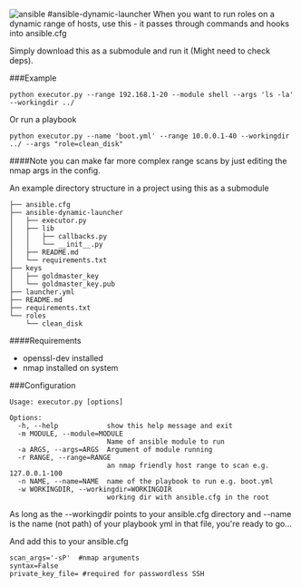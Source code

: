 ![ansible](https://i.imgur.com/p1o5UUY.png)
#ansible-dynamic-launcher
When you want to run roles on a dynamic range of hosts, use this - it passes through commands and hooks into ansible.cfg

Simply download this as a submodule and run it (Might need to check deps).

###Example

```
python executor.py --range 192.168.1-20 --module shell --args 'ls -la' --workingdir ../
```

Or run a playbook

```
python executor.py --name 'boot.yml' --range 10.0.0.1-40 --workingdir ../ --args "role=clean_disk"
```

####Note you can make far more complex range scans by just editing the nmap args in the config.


An example directory structure in a project using this as a submodule

```
├── ansible.cfg
├── ansible-dynamic-launcher
│   ├── executor.py
│   ├── lib
│   │   ├── callbacks.py
│   │   └── __init__.py
│   ├── README.md
│   └── requirements.txt
├── keys
│   ├── goldmaster_key
│   └── goldmaster_key.pub
├── launcher.yml
├── README.md
├── requirements.txt
└── roles
    └── clean_disk

```

####Requirements
- openssl-dev installed
- nmap installed on system

###Configuration 

```
Usage: executor.py [options]

Options:
  -h, --help            show this help message and exit
  -m MODULE, --module=MODULE
                        Name of ansible module to run
  -a ARGS, --args=ARGS  Argument of module running
  -r RANGE, --range=RANGE
                        an nmap friendly host range to scan e.g. 127.0.0.1-100
  -n NAME, --name=NAME  name of the playbook to run e.g. boot.yml
  -w WORKINGDIR, --workingdir=WORKINGDIR
                        working dir with ansible.cfg in the root
```
As long as the --workingdir points to your ansible.cfg directory and --name is the name (not path) of your playbook yml in that file, you're ready to go...

And add this to your ansible.cfg

```
scan_args='-sP'  #nmap arguments
syntax=False
private_key_file= #required for passwordless SSH
```
